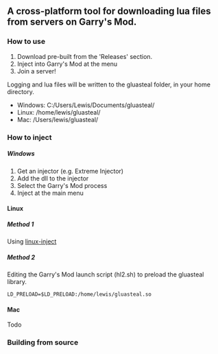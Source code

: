 ## A cross-platform tool for downloading lua files from servers on Garry's Mod.

### How to use

1. Download pre-built from the 'Releases' section.
2. Inject into Garry's Mod at the menu
3. Join a server!

Logging and lua files will be written to the gluasteal folder, in your home directory.

* Windows: C:/Users/Lewis/Documents/gluasteal/
* Linux: /home/lewis/gluasteal/
* Mac: /Users/lewis/gluasteal/

### How to inject

##### Windows

1. Get an injector (e.g. Extreme Injector)
2. Add the dll to the injector
3. Select the Garry's Mod process
4. Inject at the main menu

#### Linux

##### Method 1

Using [linux-inject](https://github.com/gaffe23/linux-inject)

##### Method 2

Editing the Garry's Mod launch script (hl2.sh) to preload the gluasteal library.

`LD_PRELOAD=$LD_PRELOAD:/home/lewis/gluasteal.so`

#### Mac

Todo

### Building from source
